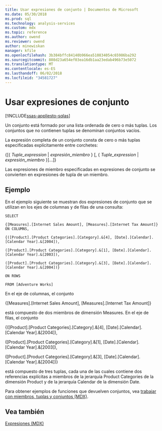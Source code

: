 ```yaml
---
title: Usar expresiones de conjunto | Documentos de Microsoft
ms.date: 05/30/2018
ms.prod: sql
ms.technology: analysis-services
ms.custom: mdx
ms.topic: reference
ms.author: owend
ms.reviewer: owend
author: minewiskan
manager: kfile
ms.openlocfilehash: 3b384bffc84140b966ea510834054c65986ba292
ms.sourcegitcommit: 808d23a654ef03ea16db1aa23edab496b73e5072
ms.translationtype: MT
ms.contentlocale: es-ES
ms.lasthandoff: 06/02/2018
ms.locfileid: "34581727"
---
```

# <a name="using-set-expressions"></a>Usar expresiones de conjunto
[!INCLUDE[ssas-appliesto-sqlas](../includes/ssas-appliesto-sqlas.md)]

  Un conjunto está formado por una lista ordenada de cero o más tuplas. Los conjuntos que no contienen tuplas se denominan conjuntos vacíos.  
  
 La expresión completa de un conjunto consta de cero o más tuplas especificadas explícitamente entre corchetes:  
  
 {[{ *Tuple_expression* | *expresión_miembro* } [, { *Tuple_expression* | *expresión_miembro* }]...]}  
  
 Las expresiones de miembro especificadas en expresiones de conjunto se convierten en expresiones de tupla de un miembro.  
  
## <a name="example"></a>Ejemplo  
 En el ejemplo siguiente se muestran dos expresiones de conjunto que se utilizan en los ejes de columnas y de filas de una consulta:  
  
 `SELECT`  
  
 `{[Measures].[Internet Sales Amount], [Measures].[Internet Tax Amount]} ON COLUMNS,`  
  
 `{([Product].[Product Categories].[Category].&[4], [Date].[Calendar].[Calendar Year].&[2004]),`  
  
 `([Product].[Product Categories].[Category].&[1], [Date].[Calendar].[Calendar Year].&[2003]),`  
  
 `([Product].[Product Categories].[Category].&[3], [Date].[Calendar].[Calendar Year].&[2004])}`  
  
 `ON ROWS`  
  
 `FROM [Adventure Works]`  
  
 En el eje de columnas, el conjunto  
  
 {[Measures].[Internet Sales Amount], [Measures].[Internet Tax Amount]}  
  
 está compuesto de dos miembros de dimensión Measures. En el eje de filas, el conjunto  
  
 {([Product].[Product Categories].[Category].&[4], [Date].[Calendar].[Calendar Year].&[2004]),  
  
 ([Product].[Product Categories].[Category].&[1], [Date].[Calendar].[Calendar Year].&[2003]),  
  
 ([Product].[Product Categories].[Category].&[3], [Date].[Calendar].[Calendar Year].&[2004])}  
  
 está compuesto de tres tuplas, cada una de las cuales contiene dos referencias explícitas a miembros de la jerarquía Product Categories de la dimensión Product y de la jerarquía Calendar de la dimensión Date.  
  
 Para obtener ejemplos de funciones que devuelven conjuntos, vea [trabajar con miembros, tuplas y conjuntos &#40;MDX&#41;](../analysis-services/multidimensional-models/mdx/working-with-members-tuples-and-sets-mdx.md).  
  
## <a name="see-also"></a>Vea también  
 [Expresiones &#40;MDX&#41;](../mdx/expressions-mdx.md)  
  
  
